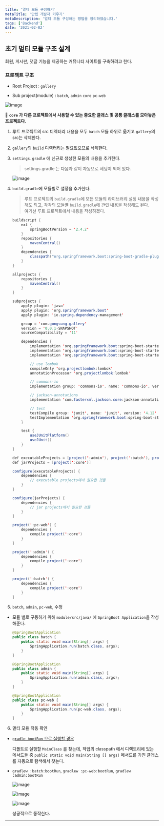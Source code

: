 ```yaml
---
title: '멀티 모듈 구성하기'
metaTitle: '만렙 개발자 키우기'
metaDescription: '멀티 모듈 구성하는 방법을 정리하였습니다.'
tags: ['Backend']
date: '2021-02-02'
---
```


## 초기 멀티 모듈 구조 설계
회원, 게시판, 댓글 기능을 제공하는 커뮤니티 사이트를 구축하려고 한다.

### 프로젝트 구조

- Root Project : `gallery`


- Sub project(module) : `batch`, `admin` `core` `pc-web`


![image](https://user-images.githubusercontent.com/51476083/106502460-bc1b1500-6507-11eb-983f-ee1920e1691f.png)

📌  **`core` 가 다른 프로젝트에서 사용할 수 있는 중요한 클래스 및 공통 클래스를 모아놓은 프로젝트다.**


1. 루트 프로젝트의 src 디렉터리 내용을 모두 `batch` 모듈 하위로 옮기고 `gallery`의 src는 삭제한다.



2. `gallery`의 `build` 디렉터리는 필요없으므로 삭제한다.



3. `settings.gradle` 에 신규로 생성한 모듈의 내용을 추가한다.

   > settings.gradle 는 다음과 같이 자동으로 세팅이 되어 있다.

    ![image](https://user-images.githubusercontent.com/51476083/106376940-c42a6600-63dc-11eb-8f3d-18d6c5dbf203.png)



4. `build.gradle`에 모듈별로 설정을 추가한다.
    > 루트 프로젝트의 `build.gradle`에 모든 모듈의 라이브러리 설정 내용을 작성해도 되고, 각각의 모듈별 `build.gradle`에 관련 내용을 작성해도 된다. <br/>
    여기선 루트 프로젝트에서 내용을 작성하겠다.

    ```java
    buildscript {
        ext {
            springBootVersion = '2.4.2'
        }
        repositories {
            mavenCentral()
        }
        dependencies {
            classpath("org.springframework.boot:spring-boot-gradle-plugin:${springBootVersion}")
        }
    }

    allprojects {
        repositories {
            mavenCentral()
        }
    }

    subprojects {
        apply plugin: 'java'
        apply plugin: 'org.springframework.boot'
        apply plugin: 'io.spring.dependency-management'

        group = 'com.gongsung.gallery'
        version = '0.0.1-SNAPSHOT'
        sourceCompatibility = '11'

        dependencies {
            implementation 'org.springframework.boot:spring-boot-starter-web'
            implementation 'org.springframework.boot:spring-boot-starter-aop'
            implementation 'org.springframework.boot:spring-boot-starter'

            // use lombok
            compileOnly 'org.projectlombok:lombok'
            annotationProcessor 'org.projectlombok:lombok'

            // commons-io
            implementation group: 'commons-io', name: 'commons-io', version: '2.6'

            // jackson-annotations
            implementation 'com.fasterxml.jackson.core:jackson-annotations'

            // test
            testCompile group: 'junit', name: 'junit', version: '4.12'
            testImplementation 'org.springframework.boot:spring-boot-starter-test'
        }

        test {
            useJUnitPlatform()
            useJUnit()
        }
    }

    def executableProjects = [project(':admin'), project(':batch'), project(':pc-web')]
    def jarProjects = [project(':core')]

    configure(executableProjects) {
        dependencies {
            // executable projects에서 필요한 것들
        }
    }

    configure(jarProjects) {
        dependencies {
            // jar projects에서 필요한 것들
        }
    }

    project(':pc-web') {
        dependencies {
            compile project(':core')
        }
    }

    project(':admin') {
        dependencies {
            compile project(':core')
        }
    }

    project(':batch') {
        dependencies {
            compile project(':core')
        }
    }
    ```

5. `batch`, `admin`, `pc-web`,  수정
 - 모듈 별로 구동하기 위해 `module/src/java/` 에 `SpringBoot Application`을 작성해준다.

    ```java
    @SpringBootApplication
    public class batch {
        public static void main(String[] args) {
            SpringApplication.run(batch.class, args);
        }
    }
    ```

    ```java
    @SpringBootApplication
    public class admin {
        public static void main(String[] args) {
            SpringApplication.run(admin.class, args);
        }
    }
    ```

    ```java
    @SpringBootApplication
    public class pc-web {
        public static void main(String[] args) {
            SpringApplication.run(pc-web.class, args);
        }
    }
    ```

6. 멀티 모듈 작동 확인
- [`gradle bootRun` 으로 실행할 경우](https://docs.spring.io/spring-boot/docs/current/gradle-plugin/reference/htmlsingle/#running-your-application-passing-arguments) <br/>

  디폴트로 실행할 `MainClass` 를 찾는데, 작업의 classpath 에서 디렉토리에 있는 메서드들 중 `public static void main(String [] args)` 메서드를 가진 클래스를 자동으로 탐색해서 찾는다.


- `gradlew :batch:bootRun`, `gradlew :pc-web:bootRun`, `gradlew :admin:bootRun`
  <br/>

  ![image](https://user-images.githubusercontent.com/51476083/106502228-72cac580-6507-11eb-8249-508a67cb80d6.png)


  ![image](https://user-images.githubusercontent.com/51476083/106377738-93e5c600-63e2-11eb-87a6-ace47b970024.png)

  ![image](https://user-images.githubusercontent.com/51476083/106377727-7f093280-63e2-11eb-93f1-01ebbb83b7d1.png)

  성공적으로 동작한다.
---
